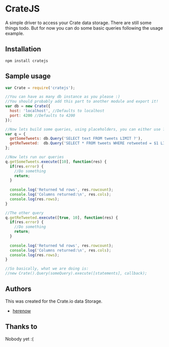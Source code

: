 CrateJS
=======

A simple driver to access your Crate data storage. There are still some things todo. But for now you can do some basic queries following the usage example.


Installation
----------
```
npm install cratejs
```


Sample usage
----------

```javascript
var Crate = require('cratejs');

//You can have as many db instance as you please :)
//You should probably add this part to another module and export it!
var db = new Crate({
  host: 'localhost', //Defaults to localhost
  port: 4200 //Defaults to 4200
});

//Now lets build some queries, using placeholders, you can either use ? or $1, $2, $3...
var q = {
  getSomeTweets: db.Query('SELECT text FROM tweets LIMIT ?'),
  getReTweeted:  db.Query('SELECT * FROM tweets WHERE retweeted = $1 LIMIT $2') 
};

//Now lets run our queries
q.getSomeTweets.execute([10], function(res) {
  if(res.error) {
    //Do something
    return;
  }
  
  console.log('Returned %d rows', res.rowcount);
  console.log('Columns returned:\n', res.cols);
  console.log(res.rows);
}

//The other query
q.getReTweeted.execute([true, 10], function(res) {
  if(res.error) {
    //Do something
    return;
  }
  
  console.log('Returned %d rows', res.rowcount);
  console.log('Columns returned:\n', res.cols);
  console.log(res.rows);
}

//So basically, what we are doing is:
//new Crate().Query(someQuery).execute([statements], callback);
```


Authors
---------
This was created for the Crate.io data Storage.
- [herenow](https://github.com/herenow)


Thanks to
----------
Nobody yet :(
